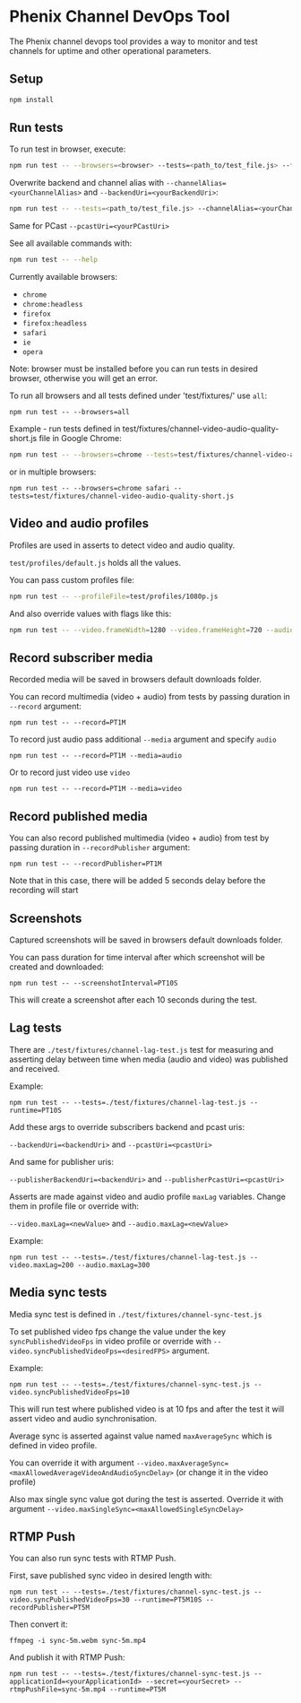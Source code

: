 # Phenix Channel DevOps Tool

The Phenix channel devops tool provides a way to monitor and test channels for uptime and other operational parameters.

## Setup

```sh
npm install
```

## Run tests

To run test in browser, execute:
```sh
npm run test -- --browsers=<browser> --tests=<path_to/test_file.js> --features=<features>
```

Overwrite backend and channel alias with `--channelAlias=<yourChannelAlias>` and `--backendUri=<yourBackendUri>`:
```sh
npm run test -- --tests=<path_to/test_file.js> --channelAlias=<yourChannelAlias> --backendUri=<yourBackend>
```
Same for PCast `--pcastUri=<yourPCastUri>`

See all available commands with:
```sh
npm run test -- --help
```

Currently available browsers:
* `chrome`
* `chrome:headless`
* `firefox`
* `firefox:headless`
* `safari`
* `ie`
* `opera`

Note: browser must be installed before you can run tests in desired browser, otherwise you will get an error.

To run all browsers and all tests defined under 'test/fixtures/' use `all`:
```
npm run test -- --browsers=all
```

Example - run tests defined in test/fixtures/channel-video-audio-quality-short.js file in Google Chrome:
```sh
npm run test -- --browsers=chrome --tests=test/fixtures/channel-video-audio-quality-short.js
```

or in multiple browsers:
```
npm run test -- --browsers=chrome safari --tests=test/fixtures/channel-video-audio-quality-short.js
```

## Video and audio profiles

Profiles are used in asserts to detect video and audio quality.

`test/profiles/default.js` holds all the values.

You can pass custom profiles file:
```sh
npm run test -- --profileFile=test/profiles/1080p.js
```

And also override values with flags like this:
```sh
npm run test -- --video.frameWidth=1280 --video.frameHeight=720 --audio.minAudioOutputLevel=20
```

## Record subscriber media

Recorded media will be saved in browsers default downloads folder.

You can record multimedia (video + audio) from tests by passing duration in `--record` argument:
```
npm run test -- --record=PT1M
```

To record just audio pass additional `--media` argument and specify `audio`
```
npm run test -- --record=PT1M --media=audio
```

Or to record just video use `video`
```
npm run test -- --record=PT1M --media=video
```

## Record published media

You can also record published multimedia (video + audio) from test by passing duration in `--recordPublisher` argument:
```
npm run test -- --recordPublisher=PT1M
```

Note that in this case, there will be added 5 seconds delay before the recording will start

## Screenshots

Captured screenshots will be saved in browsers default downloads folder.

You can pass duration for time interval after which screenshot will be created and downloaded:
```
npm run test -- --screenshotInterval=PT10S
```
This will create a screenshot after each 10 seconds during the test.

## Lag tests

There are `./test/fixtures/channel-lag-test.js` test for measuring and asserting delay between time when media (audio and video) was published and received.

Example:
```
npm run test -- --tests=./test/fixtures/channel-lag-test.js --runtime=PT10S
```

Add these args to override subscribers backend and pcast uris:

`--backendUri=<backendUri>` and `--pcastUri=<pcastUri>`

And same for publisher uris:

`--publisherBackendUri=<backendUri>` and `--publisherPcastUri=<pcastUri>`

Asserts are made against video and audio profile `maxLag` variables.
Change them in profile file or override with:

`--video.maxLag=<newValue>` and `--audio.maxLag=<newValue>`

Example:
```
npm run test -- --tests=./test/fixtures/channel-lag-test.js --video.maxLag=200 --audio.maxLag=300
```

## Media sync tests

Media sync test is defined in `./test/fixtures/channel-sync-test.js`

To set published video fps change the value under the key `syncPublishedVideoFps` in video profile or override with `--video.syncPublishedVideoFps=<desiredFPS>` argument.

Example:
```
npm run test -- --tests=./test/fixtures/channel-sync-test.js --video.syncPublishedVideoFps=10
```
This will run test where published video is at 10 fps and after the test it will assert video and audio synchronisation.

Average sync is asserted against value named `maxAverageSync` which is defined in video profile.

You can override it with argument `--video.maxAverageSync=<maxAllowedAverageVideoAndAudioSyncDelay>` (or change it in the video profile)

Also max single sync value got during the test is asserted. Override it with argument `--video.maxSingleSync=<maxAllowedSingleSyncDelay>`

## RTMP Push

You can also run sync tests with RTMP Push.

First, save published sync video in desired length with:
```
npm run test -- --tests=./test/fixtures/channel-sync-test.js --video.syncPublishedVideoFps=30 --runtime=PT5M10S --recordPublisher=PT5M
```

Then convert it:
```
ffmpeg -i sync-5m.webm sync-5m.mp4
```

And publish it with RTMP Push:
```
npm run test -- --tests=./test/fixtures/channel-sync-test.js --applicationId=<yourApplicationId> --secret=<yourSecret> --rtmpPushFile=sync-5m.mp4 --runtime=PT5M
```
